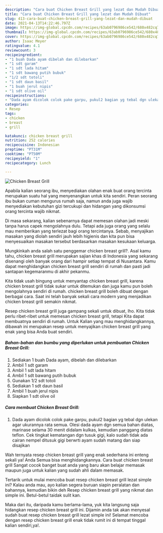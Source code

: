 ```yaml
---
description: "Cara buat Chicken Breast Grill yang lezat dan Mudah Dibuat"
title: "Cara buat Chicken Breast Grill yang lezat dan Mudah Dibuat"
slug: 413-cara-buat-chicken-breast-grill-yang-lezat-dan-mudah-dibuat
date: 2021-04-13T14:22:46.797Z
image: https://img-global.cpcdn.com/recipes/63ab0796986ce542/680x482cq70/chicken-breast-grill-foto-resep-utama.jpg
thumbnail: https://img-global.cpcdn.com/recipes/63ab0796986ce542/680x482cq70/chicken-breast-grill-foto-resep-utama.jpg
cover: https://img-global.cpcdn.com/recipes/63ab0796986ce542/680x482cq70/chicken-breast-grill-foto-resep-utama.jpg
author: Isaac Meyer
ratingvalue: 4.1
reviewcount: 3
recipeingredient:
- "1 buah Dada ayam dibelah dan dilebarkan"
- "1 sdt garam"
- "1 sdt lada hitam"
- "1 sdt bawang putih bubuk"
- "1/2 sdt totoli"
- "1 sdt daun basil"
- "1 buah jerul nipis"
- "1 sdt olive oil"
recipeinstructions:
- "Dada ayam dicolok colok pake garpu, pukul2 bagian yg tebal dgn ulekan agar ukurannya rata semua. Olesi dada ayam dgn semua bahan diatas, marinase selama 30 menit didalam kulkas, kemudian panggang diatas teflon. Cek tingkat kematangan dgn tusuk gigi, kalo sudah tidak ada cairan nempel ditusuk gigi berwrti ayam sudah matang dan siap disajikan"
categories:
- Resep
tags:
- chicken
- breast
- grill

katakunci: chicken breast grill 
nutrition: 252 calories
recipecuisine: Indonesian
preptime: "PT31M"
cooktime: "PT50M"
recipeyield: "1"
recipecategory: Lunch

---
```



![Chicken Breast Grill](https://img-global.cpcdn.com/recipes/63ab0796986ce542/680x482cq70/chicken-breast-grill-foto-resep-utama.jpg)

Apabila kalian seorang ibu, menyediakan olahan enak buat orang tercinta merupakan suatu hal yang menyenangkan untuk kita sendiri. Peran seorang ibu bukan cuman mengurus rumah saja, namun anda juga wajib menyediakan kebutuhan gizi tercukupi dan hidangan yang dikonsumsi orang tercinta wajib nikmat.

Di masa  sekarang, kalian sebenarnya dapat memesan olahan jadi meski tanpa harus capek mengolahnya dulu. Tetapi ada juga orang yang selalu mau memberikan yang terlezat bagi orang tercintanya. Sebab, menyajikan masakan yang diolah sendiri jauh lebih higienis dan kita pun bisa menyesuaikan masakan tersebut berdasarkan masakan kesukaan keluarga. 



Mungkinkah anda salah satu penggemar chicken breast grill?. Asal kamu tahu, chicken breast grill merupakan sajian khas di Indonesia yang sekarang disenangi oleh banyak orang dari hampir setiap tempat di Nusantara. Kamu dapat menghidangkan chicken breast grill sendiri di rumah dan pasti jadi santapan kegemaranmu di akhir pekanmu.

Kita tidak usah bingung untuk menyantap chicken breast grill, karena chicken breast grill tidak sukar untuk ditemukan dan juga kamu pun boleh mengolahnya sendiri di rumah. chicken breast grill boleh dibuat dengan berbagai cara. Saat ini telah banyak sekali cara modern yang menjadikan chicken breast grill semakin nikmat.

Resep chicken breast grill juga gampang sekali untuk dibuat, lho. Kita tidak perlu ribet-ribet untuk memesan chicken breast grill, tetapi Kita dapat membuatnya sendiri di rumah. Untuk Kalian yang mau menghidangkannya, dibawah ini merupakan resep untuk menyajikan chicken breast grill yang enak yang bisa Anda buat sendiri.

<!--inarticleads1-->

##### Bahan-bahan dan bumbu yang diperlukan untuk pembuatan Chicken Breast Grill:

1. Sediakan 1 buah Dada ayam, dibelah dan dilebarkan
1. Ambil 1 sdt garam
1. Ambil 1 sdt lada hitam
1. Ambil 1 sdt bawang putih bubuk
1. Gunakan 1/2 sdt totoli
1. Sediakan 1 sdt daun basil
1. Ambil 1 buah jerul nipis
1. Siapkan 1 sdt olive oil




<!--inarticleads2-->

##### Cara membuat Chicken Breast Grill:

1. Dada ayam dicolok colok pake garpu, pukul2 bagian yg tebal dgn ulekan agar ukurannya rata semua. Olesi dada ayam dgn semua bahan diatas, marinase selama 30 menit didalam kulkas, kemudian panggang diatas teflon. Cek tingkat kematangan dgn tusuk gigi, kalo sudah tidak ada cairan nempel ditusuk gigi berwrti ayam sudah matang dan siap disajikan




Wah ternyata resep chicken breast grill yang enak sederhana ini enteng sekali ya! Anda Semua bisa menghidangkannya. Cara buat chicken breast grill Sangat cocok banget buat anda yang baru akan belajar memasak maupun juga untuk kalian yang sudah ahli dalam memasak.

Tertarik untuk mulai mencoba buat resep chicken breast grill lezat simple ini? Kalau anda mau, ayo kalian segera buruan siapin peralatan dan bahannya, kemudian bikin deh Resep chicken breast grill yang nikmat dan simple ini. Betul-betul taidak sulit kan. 

Maka dari itu, daripada kamu berlama-lama, yuk kita langsung saja hidangkan resep chicken breast grill ini. Dijamin anda tak akan menyesal sudah buat resep chicken breast grill lezat simple ini! Selamat mencoba dengan resep chicken breast grill enak tidak rumit ini di tempat tinggal kalian sendiri,ya!.


